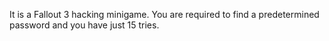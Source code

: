 It is a Fallout 3 hacking minigame. You are required to find a predetermined password and you have just 15 tries.
